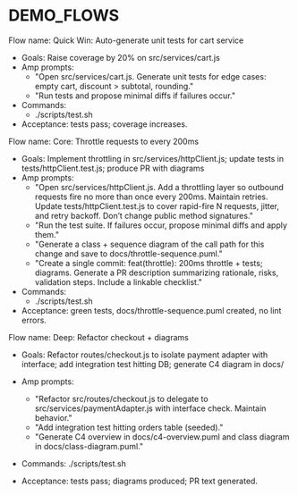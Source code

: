 # DEMO_FLOWS

Flow name: Quick Win: Auto-generate unit tests for cart service
- Goals: Raise coverage by 20% on src/services/cart.js
- Amp prompts:
  - "Open src/services/cart.js. Generate unit tests for edge cases: empty cart, discount > subtotal, rounding."
  - "Run tests and propose minimal diffs if failures occur."
- Commands:
  - ./scripts/test.sh
- Acceptance: tests pass; coverage increases.

Flow name: Core: Throttle requests to every 200ms
- Goals: Implement throttling in src/services/httpClient.js; update tests in tests/httpClient.test.js; produce PR with diagrams
- Amp prompts:
  - "Open src/services/httpClient.js. Add a throttling layer so outbound requests fire no more than once every 200ms. Maintain retries. Update tests/httpClient.test.js to cover rapid-fire N requests, jitter, and retry backoff. Don’t change public method signatures."
  - "Run the test suite. If failures occur, propose minimal diffs and apply them."
  - "Generate a class + sequence diagram of the call path for this change and save to docs/throttle-sequence.puml."
  - "Create a single commit: feat(throttle): 200ms throttle + tests; diagrams. Generate a PR description summarizing rationale, risks, validation steps. Include a linkable checklist."
- Commands:
  - ./scripts/test.sh
- Acceptance: green tests, docs/throttle-sequence.puml created, no lint errors.

Flow name: Deep: Refactor checkout + diagrams
- Goals: Refactor routes/checkout.js to isolate payment adapter with interface; add integration test hitting DB; generate C4 diagram in docs/
- Amp prompts:
  - "Refactor src/routes/checkout.js to delegate to src/services/paymentAdapter.js with interface check. Maintain behavior."
  - "Add integration test hitting orders table (seeded)."
  - "Generate C4 overview in docs/c4-overview.puml and class diagram in docs/class-diagram.puml."
  
- Commands: ./scripts/test.sh
- Acceptance: tests pass; diagrams produced; PR text generated.
